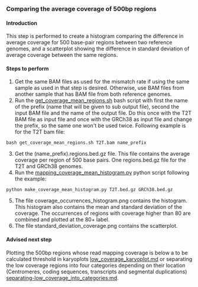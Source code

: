### Comparing the average coverage of 500bp regions 


#### Introduction
This step is performed to create a histogram comparing the difference in average coverage for 500 base-pair regions between 
two reference genomes, and a scatterplot showing the difference in standard deviation of average coverage between the same regions.


#### Steps to perform
1. Get the same BAM files as used for the mismatch rate if using the same sample as used in that step is desired. Otherwise, use BAM files from another sample that has BAM file from both reference genomes.
2. Run the [get_coverage_mean_regions.sh](https://github.com/WoutPoelen/Internship_T2T/blob/main/scripts/bash/get_coverage_mean_regions.sh) 
bash script with first the name of the prefix (name that will be given to sub output file), second the input BAM file 
and the name of the output file. Do this once with the T2T BAM file as input file and once with the GRCh38 as input file 
and change the prefix, so the same one won't be used twice. Following example is for the T2T bam file:
```
bash get_coverage_mean_regions.sh T2T.bam name_prefix
```
3. Get the (name_prefix).regions.bed.gz file. This file contains the average coverage per region of 500 base pairs. 
One regions.bed.gz file for the T2T and GRCh38 genomes.
4. Run the [mapping_coverage_mean_histogram.py](https://github.com/WoutPoelen/Internship_T2T/blob/main/scripts/python/mapping_coverage_mean_histogram.py) python script following the example:
```
python make_coverage_mean_histogram.py T2T.bed.gz GRCh38.bed.gz
```
5. The file coverage_occurrences_histogram.png contains the histogram.
This histogram also contains the mean and standard deviation of the coverage. The occurrences of regions with coverage 
higher than 80 are combined and plotted at the 80+ label.
6. The file standard_deviation_coverage.png contains the scatterplot.

#### Advised next step
Plotting the 500bp regions whose read mapping coverage is below a to be calculated threshold in karyoplots
[low_coverage_karyoplot.md](https://github.com/WoutPoelen/Internship_T2T/tree/main/documentation/low_coverage_karyoplot.md)
or separating the low coverage regions into four categories depending on their location (Centromeres, coding sequences, 
transcripts and segmental duplications) [separating-low_coverage_into_categories.md](https://github.com/WoutPoelen/Internship_T2T/tree/main/documentation/separating_low_coverage_into_categories.md).